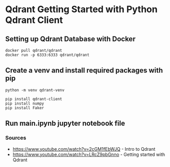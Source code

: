 # Qdrant Getting Started with Python Qdrant Client

## Setting up Qdrant Database with Docker

```
docker pull qdrant/qdrant
docker run -p 6333:6333 qdrant/qdrant
```

## Create a venv and install required packages with pip

```
python -m venv qdrant-venv
```

```
pip install qdrant-client
pip install numpy
pip install Faker
```

## Run main.ipynb jupyter notebook file


### Sources

* https://www.youtube.com/watch?v=2cGM1fEbWJQ - Intro to Qdrant
* https://www.youtube.com/watch?v=LRcZ9pbGnno - Getting started with Qdrant
